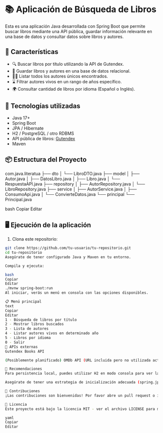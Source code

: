 # 📚 Aplicación de Búsqueda de Libros

Esta es una aplicación Java desarrollada con Spring Boot que permite buscar libros mediante una API pública, guardar información relevante en una base de datos y consultar datos sobre libros y autores.

## 🚀 Características

- 🔍 Buscar libros por título utilizando la API de Gutendex.
- 📖 Guardar libros y autores en una base de datos relacional.
- 👨‍💼 Listar todos los autores únicos encontrados.
- ⌛ Filtrar autores vivos en un rango de años específico.
- 🌍 Consultar cantidad de libros por idioma (Español o Inglés).

## 🧰 Tecnologías utilizadas

- Java 17+
- Spring Boot
- JPA / Hibernate
- H2 / PostgreSQL / otro RDBMS
- API pública de libros: [Gutendex](https://gutendex.com/)
- Maven

## 📦 Estructura del Proyecto

com.java.literatua
├── dto
│ └── LibroDTO.java
├── model
│ ├── Autor.java
│ ├── DatosLibro.java
│ ├── Libro.java
│ └── RespuestaAPI.java
├── repository
│ ├── AutorRepository.java
│ └── LibroRepository.java
├── service
│ ├── AutorService.java
│ ├── ConsumoApi.java
│ └── ConvierteDatos.java
└── principal
└── Principal.java

bash
Copiar
Editar

## 🖥️ Ejecución de la aplicación

1. Clona este repositorio:

```bash
git clone https://github.com/tu-usuario/tu-repositorio.git
cd tu-repositorio
Asegúrate de tener configurado Java y Maven en tu entorno.

Compila y ejecuta:

bash
Copiar
Editar
./mvnw spring-boot:run
Al iniciar, verás un menú en consola con las opciones disponibles.

📋 Menú principal
text
Copiar
Editar
1 - Búsqueda de libros por título
2 - Mostrar libros buscados
3 - Lista de autores
4 - Listar autores vivos en determinado año
5 - Libros por idioma
0 - Salir
📡 APIs externas
Gutendex Books API

(Posiblemente planificado) OMDb API (URL incluida pero no utilizada actualmente)

🧪 Recomendaciones
Para persistencia local, puedes utilizar H2 en modo consola para ver la base de datos (http://localhost:8080/h2-console).

Asegúrate de tener una estrategia de inicialización adecuada (spring.jpa.hibernate.ddl-auto=create/update en application.properties).

🤝 Contribuciones
¡Las contribuciones son bienvenidas! Por favor abre un pull request o issue para mejorar el proyecto.

📄 Licencia
Este proyecto está bajo la licencia MIT - ver el archivo LICENSE para más detalles.

yaml
Copiar
Editar

